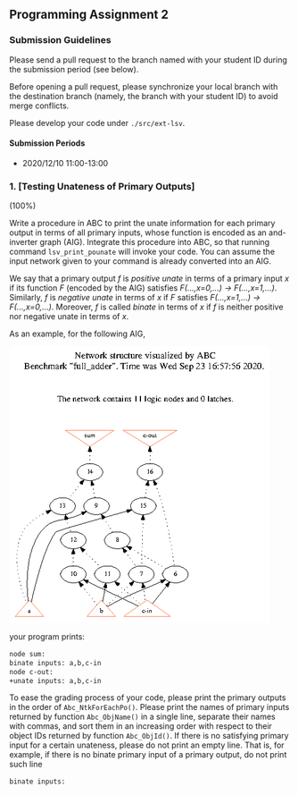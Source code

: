 ## Programming Assignment 2

### Submission Guidelines

Please send a pull request to the branch named with your student ID during the submission period (see below).

Before opening a pull request, please synchronize your local branch with the destination branch (namely, the branch with your student ID) to avoid merge conflicts.

Please develop your code under `./src/ext-lsv`.

#### Submission Periods

- 2020/12/10 11:00-13:00

### 1. [Testing Unateness of Primary Outputs]

(100%)

Write a procedure in ABC to print the unate information for each primary output in terms of all primary inputs,
whose function is encoded as an and-inverter graph (AIG).
Integrate this procedure into ABC, so that running command `lsv_print_pounate` will invoke your code.
You can assume the input network given to your command is already converted into an AIG.

We say that a primary output _f_ is _positive unate_ in terms of a primary input _x_ if its function _F_ (encoded by the AIG) satisfies _F(...,x=0,...) &rarr; F(...,x=1,...)_.
Similarly, _f_ is _negative unate_ in terms of _x_ if _F_ satisfies _F(...,x=1,...) &rarr; F(...,x=0,...)_.
Moreover, _f_ is called _binate_ in terms of _x_ if _f_ is neither positive nor negative unate in terms of _x_.

As an example, for the following AIG,

![strash](../example/full_adder_strash.png)

your program prints:

```
node sum:
binate inputs: a,b,c-in
node c-out:
+unate inputs: a,b,c-in
```

To ease the grading process of your code,
please print the primary outputs in the order of `Abc_NtkForEachPo()`.
Please print the names of primary inputs returned by function `Abc_ObjName()` in a single line, separate their names with commas, and sort them in an increasing order with respect to their object IDs returned by function `Abc_ObjId()`.
If there is no satisfying primary input for a certain unateness,
please do not print an empty line.
That is, for example, if there is no binate primary input of a primary output, do not print such line

```
binate inputs:
```
